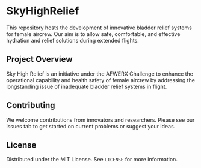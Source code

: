 # SkyHighRelief

This repository hosts the development of innovative bladder relief systems for female aircrew. Our aim is to allow safe, comfortable, and effective hydration and relief solutions during extended flights.

## Project Overview

Sky High Relief is an initiative under the AFWERX Challenge to enhance the operational capability and health safety of female aircrew by addressing the longstanding issue of inadequate bladder relief systems in flight.

## Contributing

We welcome contributions from innovators and researchers. Please see our issues tab to get started on current problems or suggest your ideas.

## License

Distributed under the MIT License. See `LICENSE` for more information.

